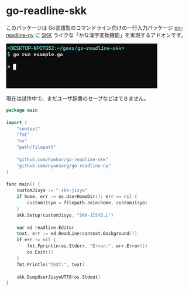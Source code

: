 go-readline-skk
================

このパッケージは Go言語製のコマンドライン向けの一行入力パッケージ [go-readline-ny] に [SKK] ライクな「かな漢字変換機能」を実現するアドオンです。

![./demo.gif](./demo.gif)

現在は試作中で、まだユーザ辞書のセーブなどはできません。

```example.go
package main

import (
    "context"
    "fmt"
    "os"
    "path/filepath"

    "github.com/hymkor/go-readline-skk"
    "github.com/nyaosorg/go-readline-ny"
)

func main() {
    customJisyo := ".skk-jisyo"
    if home, err := os.UserHomeDir(); err == nil {
        customJisyo = filepath.Join(home, customJisyo)
    }
    skk.Setup(customJisyo, "SKK-JISYO.L")

    var ed readline.Editor
    text, err := ed.ReadLine(context.Background())
    if err != nil {
        fmt.Fprintln(os.Stderr, "Error:", err.Error())
        os.Exit(1)
    }
    fmt.Println("TEXT:", text)

    skk.DumpUserJisyoUTF8(os.Stdout)
}
```

[go-readline-ny]: https://github.com/nyaosorg/go-readline-ny
[SKK]: https://ja.wikipedia.org/wiki/SKK
